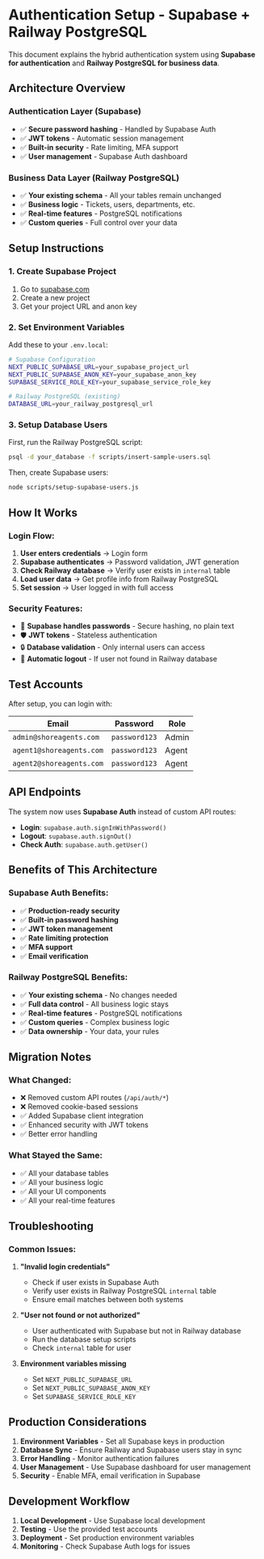 # Authentication Setup - Supabase + Railway PostgreSQL

This document explains the hybrid authentication system using **Supabase for authentication** and **Railway PostgreSQL for business data**.

## Architecture Overview

### **Authentication Layer (Supabase)**
- ✅ **Secure password hashing** - Handled by Supabase Auth
- ✅ **JWT tokens** - Automatic session management
- ✅ **Built-in security** - Rate limiting, MFA support
- ✅ **User management** - Supabase Auth dashboard

### **Business Data Layer (Railway PostgreSQL)**
- ✅ **Your existing schema** - All your tables remain unchanged
- ✅ **Business logic** - Tickets, users, departments, etc.
- ✅ **Real-time features** - PostgreSQL notifications
- ✅ **Custom queries** - Full control over your data

## Setup Instructions

### 1. Create Supabase Project

1. Go to [supabase.com](https://supabase.com)
2. Create a new project
3. Get your project URL and anon key

### 2. Set Environment Variables

Add these to your `.env.local`:

```bash
# Supabase Configuration
NEXT_PUBLIC_SUPABASE_URL=your_supabase_project_url
NEXT_PUBLIC_SUPABASE_ANON_KEY=your_supabase_anon_key
SUPABASE_SERVICE_ROLE_KEY=your_supabase_service_role_key

# Railway PostgreSQL (existing)
DATABASE_URL=your_railway_postgresql_url
```

### 3. Setup Database Users

First, run the Railway PostgreSQL script:
```bash
psql -d your_database -f scripts/insert-sample-users.sql
```

Then, create Supabase users:
```bash
node scripts/setup-supabase-users.js
```

## How It Works

### **Login Flow:**
1. **User enters credentials** → Login form
2. **Supabase authenticates** → Password validation, JWT generation
3. **Check Railway database** → Verify user exists in `internal` table
4. **Load user data** → Get profile info from Railway PostgreSQL
5. **Set session** → User logged in with full access

### **Security Features:**
- 🔐 **Supabase handles passwords** - Secure hashing, no plain text
- 🛡️ **JWT tokens** - Stateless authentication
- 🔒 **Database validation** - Only internal users can access
- 🚫 **Automatic logout** - If user not found in Railway database

## Test Accounts

After setup, you can login with:

| Email | Password | Role |
|-------|----------|------|
| `admin@shoreagents.com` | `password123` | Admin |
| `agent1@shoreagents.com` | `password123` | Agent |
| `agent2@shoreagents.com` | `password123` | Agent |

## API Endpoints

The system now uses **Supabase Auth** instead of custom API routes:

- **Login**: `supabase.auth.signInWithPassword()`
- **Logout**: `supabase.auth.signOut()`
- **Check Auth**: `supabase.auth.getUser()`

## Benefits of This Architecture

### **Supabase Auth Benefits:**
- ✅ **Production-ready security**
- ✅ **Built-in password hashing**
- ✅ **JWT token management**
- ✅ **Rate limiting protection**
- ✅ **MFA support**
- ✅ **Email verification**

### **Railway PostgreSQL Benefits:**
- ✅ **Your existing schema** - No changes needed
- ✅ **Full data control** - All business logic stays
- ✅ **Real-time features** - PostgreSQL notifications
- ✅ **Custom queries** - Complex business logic
- ✅ **Data ownership** - Your data, your rules

## Migration Notes

### **What Changed:**
- ❌ Removed custom API routes (`/api/auth/*`)
- ❌ Removed cookie-based sessions
- ✅ Added Supabase client integration
- ✅ Enhanced security with JWT tokens
- ✅ Better error handling

### **What Stayed the Same:**
- ✅ All your database tables
- ✅ All your business logic
- ✅ All your UI components
- ✅ All your real-time features

## Troubleshooting

### **Common Issues:**

1. **"Invalid login credentials"**
   - Check if user exists in Supabase Auth
   - Verify user exists in Railway PostgreSQL `internal` table
   - Ensure email matches between both systems

2. **"User not found or not authorized"**
   - User authenticated with Supabase but not in Railway database
   - Run the database setup scripts
   - Check `internal` table for user

3. **Environment variables missing**
   - Set `NEXT_PUBLIC_SUPABASE_URL`
   - Set `NEXT_PUBLIC_SUPABASE_ANON_KEY`
   - Set `SUPABASE_SERVICE_ROLE_KEY`

## Production Considerations

1. **Environment Variables** - Set all Supabase keys in production
2. **Database Sync** - Ensure Railway and Supabase users stay in sync
3. **Error Handling** - Monitor authentication failures
4. **User Management** - Use Supabase dashboard for user management
5. **Security** - Enable MFA, email verification in Supabase

## Development Workflow

1. **Local Development** - Use Supabase local development
2. **Testing** - Use the provided test accounts
3. **Deployment** - Set production environment variables
4. **Monitoring** - Check Supabase Auth logs for issues 